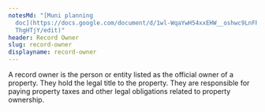```yaml
---
notesMd: "[Muni planning
  doc](https://docs.google.com/document/d/1wl-WqaYwH54xxEHW__oshwc9LnFPoWvsmXEN\
  ThgHTjY/edit)"
header: Record Owner
slug: record-owner
displayname: record-owner
---
```

A record owner is the person or entity listed as the official owner of a property. They hold the legal title to the property. They are responsible for paying property taxes and other legal obligations related to property ownership.

